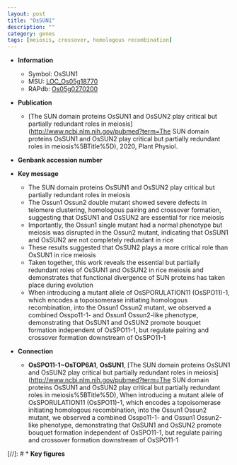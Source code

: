 ```yaml
---
layout: post
title: "OsSUN1"
description: ""
category: genes
tags: [meiosis, crossover, homologous recombination]
---
```


* **Information**  
    + Symbol: OsSUN1  
    + MSU: [LOC_Os05g18770](http://rice.uga.edu/cgi-bin/ORF_infopage.cgi?orf=LOC_Os05g18770)  
    + RAPdb: [Os05g0270200](http://rapdb.dna.affrc.go.jp/viewer/gbrowse_details/irgsp1?name=Os05g0270200)  

* **Publication**  
    + [The SUN domain proteins OsSUN1 and OsSUN2 play critical but partially redundant roles in meiosis](http://www.ncbi.nlm.nih.gov/pubmed?term=The SUN domain proteins OsSUN1 and OsSUN2 play critical but partially redundant roles in meiosis%5BTitle%5D), 2020, Plant Physiol.

* **Genbank accession number**  

* **Key message**  
    + The SUN domain proteins OsSUN1 and OsSUN2 play critical but partially redundant roles in meiosis
    + The Ossun1 Ossun2 double mutant showed severe defects in telomere clustering, homologous pairing and crossover formation, suggesting that OsSUN1 and OsSUN2 are essential for rice meiosis
    + Importantly, the Ossun1 single mutant had a normal phenotype but meiosis was disrupted in the Ossun2 mutant, indicating that OsSUN1 and OsSUN2 are not completely redundant in rice
    + These results suggested that OsSUN2 plays a more critical role than OsSUN1 in rice meiosis
    + Taken together, this work reveals the essential but partially redundant roles of OsSUN1 and OsSUN2 in rice meiosis and demonstrates that functional divergence of SUN proteins has taken place during evolution
    + When introducing a mutant allele of OsSPORULATION11 (OsSPO11)-1, which encodes a topoisomerase initiating homologous recombination, into the Ossun1 Ossun2 mutant, we observed a combined Osspo11-1- and Ossun1 Ossun2-like phenotype, demonstrating that OsSUN1 and OsSUN2 promote bouquet formation independent of OsSPO11-1, but regulate pairing and crossover formation downstream of OsSPO11-1

* **Connection**  
    + __OsSPO11-1~OsTOP6A1__, __OsSUN1__, [The SUN domain proteins OsSUN1 and OsSUN2 play critical but partially redundant roles in meiosis](http://www.ncbi.nlm.nih.gov/pubmed?term=The SUN domain proteins OsSUN1 and OsSUN2 play critical but partially redundant roles in meiosis%5BTitle%5D),  When introducing a mutant allele of OsSPORULATION11 (OsSPO11)-1, which encodes a topoisomerase initiating homologous recombination, into the Ossun1 Ossun2 mutant, we observed a combined Osspo11-1- and Ossun1 Ossun2-like phenotype, demonstrating that OsSUN1 and OsSUN2 promote bouquet formation independent of OsSPO11-1, but regulate pairing and crossover formation downstream of OsSPO11-1

[//]: # * **Key figures**  


